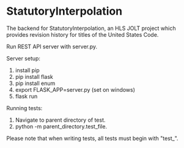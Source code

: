 # StatutoryInterpolation
The backend for StatutoryInterpolation, an HLS JOLT project which provides revision history for titles of the United States Code.

Run REST API server with server.py.

Server setup:
1. install pip
2. pip install flask
3. pip install enum
4. export FLASK_APP=server.py (set on windows)
5. flask run

Running tests:
1. Navigate to parent directory of test.
2. python -m parent_directory.test_file.

Please note that when writing tests, all tests must begin with "test_".
